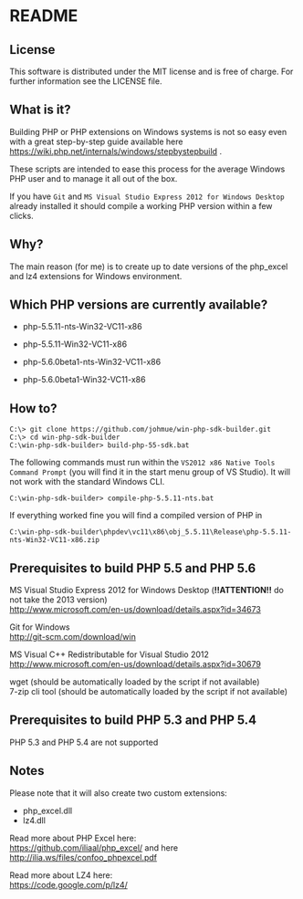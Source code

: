 README
======

License
-------

This software is distributed under the MIT license and is free of charge.
For further information see the LICENSE file.

What is it?
-----------

Building PHP or PHP extensions on Windows systems is not so easy even with a great step-by-step
guide available here https://wiki.php.net/internals/windows/stepbystepbuild .

These scripts are intended to ease this process for the average Windows PHP user and to 
manage it all out of the box.

If you have ```Git``` and ```MS Visual Studio Express 2012 for Windows Desktop``` already installed it should
compile a working PHP version within a few clicks.

Why?
----

The main reason (for me) is to create up to date versions of the php_excel and lz4 extensions for Windows environment.

Which PHP versions are currently available?
-------------------------------------------

- php-5.5.11-nts-Win32-VC11-x86
- php-5.5.11-Win32-VC11-x86

- php-5.6.0beta1-nts-Win32-VC11-x86
- php-5.6.0beta1-Win32-VC11-x86

How to?
-------

    C:\> git clone https://github.com/johmue/win-php-sdk-builder.git
    C:\> cd win-php-sdk-builder
    C:\win-php-sdk-builder> build-php-55-sdk.bat

The following commands must run within the ```VS2012 x86 Native Tools Command Prompt```
(you will find it in the start menu group of VS Studio). It will not work with the standard
Windows CLI.

    C:\win-php-sdk-builder> compile-php-5.5.11-nts.bat

If everything worked fine you will find a compiled version of PHP in

    C:\win-php-sdk-builder\phpdev\vc11\x86\obj_5.5.11\Release\php-5.5.11-nts-Win32-VC11-x86.zip

Prerequisites to build PHP 5.5 and PHP 5.6
------------------------------------------

MS Visual Studio Express 2012 for Windows Desktop (**!!ATTENTION!!** do not take the 2013 version)  
http://www.microsoft.com/en-us/download/details.aspx?id=34673

Git for Windows  
http://git-scm.com/download/win

MS Visual C++ Redistributable for Visual Studio 2012  
http://www.microsoft.com/en-us/download/details.aspx?id=30679

wget (should be automatically loaded by the script if not available)  
7-zip cli tool (should be automatically loaded by the script if not available)  

Prerequisites to build PHP 5.3 and PHP 5.4
------------------------------------------

PHP 5.3 and PHP 5.4 are not supported

Notes
-----

Please note that it will also create two custom extensions:

- php_excel.dll
- lz4.dll

Read more about PHP Excel here:  
https://github.com/iliaal/php_excel/ and here http://ilia.ws/files/confoo_phpexcel.pdf

Read more about LZ4 here:  
https://code.google.com/p/lz4/
